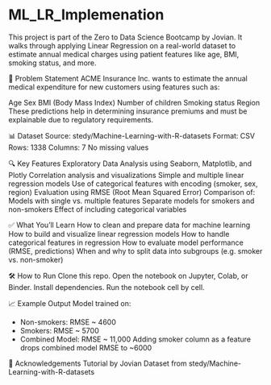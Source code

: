 # ML_LR_Implemenation
This project is part of the Zero to Data Science Bootcamp by Jovian. It walks through applying Linear Regression on a real-world dataset to estimate annual medical charges using patient features like age, BMI, smoking status, and more.

📌 Problem Statement
ACME Insurance Inc. wants to estimate the annual medical expenditure for new customers using features such as:

Age
Sex
BMI (Body Mass Index)
Number of children
Smoking status
Region
These predictions help in determining insurance premiums and must be explainable due to regulatory requirements.

📊 Dataset
Source: stedy/Machine-Learning-with-R-datasets
Format: CSV
Rows: 1338
Columns: 7
No missing values

🔍 Key Features
Exploratory Data Analysis using Seaborn, Matplotlib, and Plotly
Correlation analysis and visualizations
Simple and multiple linear regression models
Use of categorical features with encoding (smoker, sex, region)
Evaluation using RMSE (Root Mean Squared Error)
Comparison of:
  Models with single vs. multiple features
  Separate models for smokers and non-smokers
  Effect of including categorical variables

✅ What You’ll Learn
How to clean and prepare data for machine learning
How to build and visualize linear regression models
How to handle categorical features in regression
How to evaluate model performance (RMSE, predictions)
When and why to split data into subgroups (e.g. smoker vs. non-smoker)


🛠️ How to Run
Clone this repo.
Open the notebook on Jupyter, Colab, or Binder.
Install dependencies.
Run the notebook cell by cell.


📈 Example Output
Model trained on:
- Non-smokers: RMSE ~ 4600
- Smokers: RMSE ~ 5700
- Combined Model: RMSE ~ 11,000
Adding smoker column as a feature drops combined model RMSE to ~6000

🙌 Acknowledgements
Tutorial by Jovian
Dataset from stedy/Machine-Learning-with-R-datasets
